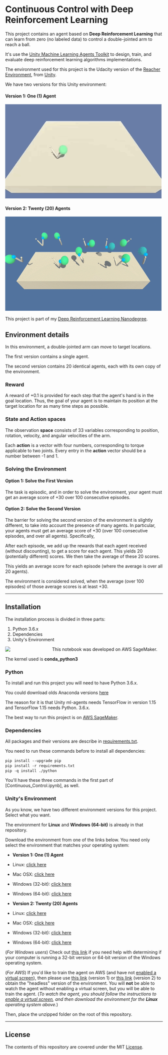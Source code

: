 # Continuous Control with Deep Reinforcement Learning

This project contains an agent based on **Deep Reinforcement Learning** that can learn from zero (no labeled data) to control a double-jointed arm to reach a ball.

It's use the [Unity Machine Learning Agents Toolkit](https://github.com/Unity-Technologies/ml-agents) to design, train, and evaluate deep reinforcement learning algorithms implementations.

The environment used for this project is the Udacity version of the [Reacher Environment](https://github.com/Unity-Technologies/ml-agents/blob/master/docs/Learning-Environment-Examples.md#reacher), from [Unity](https://unity3d.com/pt/machine-learning).

We have two versions for this Unity environment:

#### Version 1: One (1) Agent

<img src="images/reacher-environment_one-agent.gif" alt="Reacher Environment - One Agent" width="500" height="300">

#### Version 2: Twenty (20) Agents

<img src="images/reacher-environment_multi-agent.gif" alt="Reacher Environment - Multi Agent" width="500" height="300">

This project is part of my [Deep Reinforcement Learning Nanodegree](https://www.udacity.com/course/deep-reinforcement-learning-nanodegree--nd893).

## Environment details

In this environment, a double-jointed arm can move to target locations.

The first version contains a single agent.

The second version contains 20 identical agents, each with its own copy of the environment.

### Reward

A reward of +0.1 is provided for each step that the agent's hand is in the goal location. Thus, the goal of your agent is to maintain its position at the target location for as many time steps as possible.

### State and Action spaces

The observation **space** consists of 33 variables corresponding to position, rotation, velocity, and angular velocities of the arm.

Each **action** is a vector with four numbers, corresponding to torque applicable to two joints. Every entry in the **action** vector should be a number between -1 and 1.

### Solving the Environment

#### Option 1: Solve the First Version

The task is episodic, and in order to solve the environment, your agent must get an average score of +30 over 100 consecutive episodes.

#### Option 2: Solve the Second Version

The barrier for solving the second version of the environment is slightly different, to take into account the presence of many agents. In particular, your agents must get an average score of +30 (over 100 consecutive episodes, and over all agents). Specifically,

After each episode, we add up the rewards that each agent received (without discounting), to get a score for each agent. This yields 20 (potentially different) scores. We then take the average of these 20 scores.

This yields an average score for each episode (where the average is over all 20 agents).

The environment is considered solved, when the average (over 100 episodes) of those average scores is at least +30.

---

## Installation

The installation process is divided in three parts:

1. Python 3.6.x
2. Dependencies
3. Unity's Environment

<img align="left" width="150" src="https://www.nclouds.com/img/services/toolkit/sagemaker.png"/>

This notebook was developed on AWS SageMaker.

The kernel used is **conda_python3**



### Python

To install and run this project you will need to have Python 3.6.x.

You could download olds Anaconda versions [here](https://repo.anaconda.com/archive/)

The reason for it is that Unity ml-agents needs TensorFlow in version 1.15 and TensorFlow 1.15 needs Python. 3.6.x.

The best way to run this project is on [AWS SageMaker](https://aws.amazon.com/pt/sagemaker/).

### Dependencies 

All packages and their versions are describe in [requirements.txt](requirements.txt).

You need to run these commands before to install all dependencies:

```
pip install --upgrade pip
pip install -r requirements.txt
pip -q install ./python
```

You'll have these three commands in the first part of [Continuous_Control.ipynb], as well.

### Unity's Environment

As you know, we have two different environment versions for this project. Select what you want.

The environment for **Linux** and **Windows (64-bit)** is already in that repository.

Download the environment from one of the links below.  You need only select the environment that matches your operating system:

- **Version 1: One (1) Agent**
 - Linux: [click here](https://s3-us-west-1.amazonaws.com/udacity-drlnd/P2/Reacher/one_agent/Reacher_Linux.zip)
 - Mac OSX: [click here](https://s3-us-west-1.amazonaws.com/udacity-drlnd/P2/Reacher/one_agent/Reacher.app.zip)
 - Windows (32-bit): [click here](https://s3-us-west-1.amazonaws.com/udacity-drlnd/P2/Reacher/one_agent/Reacher_Windows_x86.zip)
 - Windows (64-bit): [click here](https://s3-us-west-1.amazonaws.com/udacity-drlnd/P2/Reacher/one_agent/Reacher_Windows_x86_64.zip)

- **Version 2: Twenty (20) Agents**
 - Linux: [click here](https://s3-us-west-1.amazonaws.com/udacity-drlnd/P2/Reacher/Reacher_Linux.zip)
 - Mac OSX: [click here](https://s3-us-west-1.amazonaws.com/udacity-drlnd/P2/Reacher/Reacher.app.zip)
 - Windows (32-bit): [click here](https://s3-us-west-1.amazonaws.com/udacity-drlnd/P2/Reacher/Reacher_Windows_x86.zip)
 - Windows (64-bit): [click here](https://s3-us-west-1.amazonaws.com/udacity-drlnd/P2/Reacher/Reacher_Windows_x86_64.zip)

(_For Windows users_) Check out [this link](https://support.microsoft.com/en-us/help/827218/how-to-determine-whether-a-computer-is-running-a-32-bit-version-or-64) if you need help with determining if your computer is running a 32-bit version or 64-bit version of the Windows operating system.

(_For AWS_) If you'd like to train the agent on AWS (and have not [enabled a virtual screen](https://github.com/Unity-Technologies/ml-agents/blob/master/docs/Training-on-Amazon-Web-Service.md)), then please use [this link](https://s3-us-west-1.amazonaws.com/udacity-drlnd/P2/Reacher/one_agent/Reacher_Linux_NoVis.zip) (version 1) or [this link](https://s3-us-west-1.amazonaws.com/udacity-drlnd/P2/Reacher/Reacher_Linux_NoVis.zip) (version 2) to obtain the "headless" version of the environment.  You will **not** be able to watch the agent without enabling a virtual screen, but you will be able to train the agent.  (_To watch the agent, you should follow the instructions to [enable a virtual screen](https://github.com/Unity-Technologies/ml-agents/blob/master/docs/Training-on-Amazon-Web-Service.md), and then download the environment for the **Linux** operating system above._)
    
Then, place the unzipped folder on the root of this repository.

---

## License

The contents of this repository are covered under the MIT [License](LICENSE).